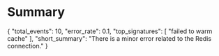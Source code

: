 # Summary
{
  "total_events": 10,
  "error_rate": 0.1,
  "top_signatures": [
    "failed to warm cache"
  ],
  "short_summary": "There is a minor error related to the Redis connection."
}